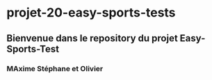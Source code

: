 # projet-20-easy-sports-tests
## Bienvenue dans le repository du projet Easy-Sports-Test
### MAxime Stéphane et Olivier 
